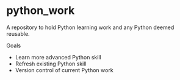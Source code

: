 # python_work
A repository to hold Python learning work and any Python deemed reusable.  

Goals  
- Learn more advanced Python skill  
- Refresh existing Python skill  
- Version control of current Python work